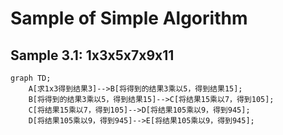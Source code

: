 # Sample of Simple Algorithm

## Sample 3.1: 1x3x5x7x9x11

```mermaid
graph TD;
    A[求1x3得到结果3]-->B[将得到的结果3乘以5，得到结果15];
    B[将得到的结果3乘以5，得到结果15]-->C[将结果15乘以7，得到105];
    C[将结果15乘以7，得到105]-->D[将结果105乘以9，得到945];
    D[将结果105乘以9，得到945]-->E[将结果105乘以9，得到945];
    
```